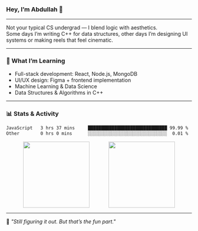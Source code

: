 ### Hey, I’m Abdullah 👋

---

Not your typical CS undergrad — I blend logic with aesthetics.  
Some days I’m writing C++ for data structures, other days I’m designing UI systems or making reels that feel cinematic.

---

### 🧠 What I’m Learning
- Full-stack development: React, Node.js, MongoDB
- UI/UX design: Figma + frontend implementation
- Machine Learning & Data Science
- Data Structures & Algorithms in C++

---

### 📊 Stats & Activity

<!--START_WAKATIME_SECTION-->
```txt
JavaScript   3 hrs 37 mins     ██████████████████████████████ 99.99 %
Other        0 hrs 0 mins      ░░░░░░░░░░░░░░░░░░░░░░░░░░░░░░  0.01 %
```
<!--END_WAKATIME_SECTION-->

<div align="center">
  <img src="https://github-readme-stats.vercel.app/api?username=mohdabdullahmeraj&show_icons=true&theme=tokyonight&hide_border=true&hide=prs" height="180px" style="vertical-align: middle;"/>
  &nbsp;&nbsp;&nbsp;&nbsp;&nbsp;&nbsp;&nbsp;&nbsp;&nbsp;&nbsp;&nbsp;
  <img src="https://github-readme-stats.vercel.app/api/top-langs/?username=mohdabdullahmeraj&layout=compact&theme=tokyonight&hide_border=true" height="180px" style="vertical-align: middle;"/>
</div>

---

🧭 *"Still figuring it out. But that’s the fun part."*
